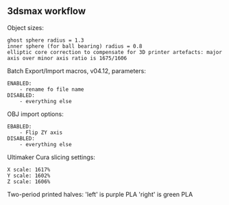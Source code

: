 ## 3dsmax workflow ##

Object sizes:

    ghost sphere radius = 1.3
    inner sphere (for ball bearing) radius = 0.8
    elliptic core correction to compensate for 3D printer artefacts: major axis over minor axis ratio is 1675/1606


Batch Export/Import macros, v04.12, parameters:

    ENABLED:
        - rename fo file name
    DISABLED:
        - everything else

OBJ import options:

    EBABLED:
        - Flip ZY axis
    DISABLED:
        - everything else

Ultimaker Cura slicing settings:

    X scale: 1617%
    Y scale: 1602%
    Z scale: 1606%

Two-period printed halves:
    'left' is purple PLA
    'right' is green PLA